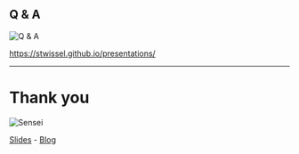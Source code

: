 ## Q & A

![Q & A](../img/questions.jpg)

https://stwissel.github.io/presentations/

---

# Thank you

![Sensei](../img/senseibike.jpg)

[Slides](https://stwissel.github.io/presentations/) -
[Blog](https://wissel.net)
